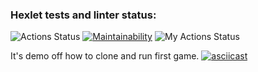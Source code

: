 ### Hexlet tests and linter status:
![Actions Status](https://github.com/Yur-ok/php-project-lvl1/workflows/hexlet-check/badge.svg) [![Maintainability](https://api.codeclimate.com/v1/badges/5380a54b395829b5dd53/maintainability)](https://codeclimate.com/github/Yur-ok/php-project-lvl1/maintainability) ![My Actions Status](https://github.com/Yur-ok/php-project-lvl1/workflows/CI/badge.svg)

It's demo off how to clone and run first game.
[![asciicast](https://asciinema.org/a/KKK0NkTjugp9Aq97nTxUpWWKF.svg)](https://asciinema.org/a/KKK0NkTjugp9Aq97nTxUpWWKF)
